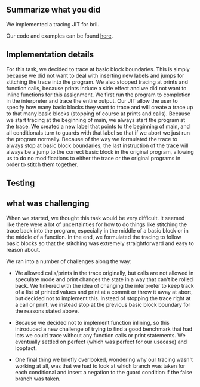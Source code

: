## Summarize what you did 
We implemented a tracing JIT for bril. 

Our code and examples can be found [here](link). 

## Implementation details

For this task, we decided to trace at basic block boundaries. This is simply because we did not want to deal with inserting new labels and jumps for stitching the trace into the program. We also stopped tracing at prints and function calls, because prints induce a side effect and we did not want to inline functions for this assignment. We first run the program to completion in the interpreter and trace the entire output. Our JIT allow the user to specify how many basic blocks they want to trace and will create a trace up to that many basic blocks (stopping of course at prints and calls). Because we start tracing at the beginning of main, we always start the program at the trace. We created a new label that points to the beginning of main, and all conditionals turn to guards with that label so that if we abort we just run the program normally. Because of the way we formulated the trace to always stop at basic block boundaries, the last instruction of the trace will always be a jump to the correct basic block in the original program, allowing us to do no modifications to either the trace or the original programs in order to stitch them together. 

## Testing

## what was challenging

When we started, we thought this task would be very difficult. It seemed like there were a lot of uncertainties for how to do things like stitching the trace back into the program, especially in the middle of a basic block or in the middle of a function. In the end, we formulated the tracing to follow basic blocks so that the stitching was extremely straightforward and easy to reason about. 

We ran into a number of challenges along the way:

* We allowed calls/prints in the trace originally, but calls are not allowed in speculate mode and print changes the state in a way that can't be rolled back. We tinkered with the idea of changing the interpreter to keep track of a list of printed values and print at a commit or throw it away at abort, but decided not to implement this. Instead of stopping the trace right at a call or print, we instead stop at the previous basic block boundary for the reasons stated above.

* Because we decided not to implement function inlining, so this introduced a new challenge of trying to find a good benchmark that had lots we could trace without any function calls or print statements. We eventually settled on perfect (which was perfect for our usecase) and loopfact. 

* One final thing we briefly overlooked, wondering why our tracing wasn't working at all, was that we had to look at which branch was taken for each conditional and insert a negation to the guard condition if the false branch was taken. 